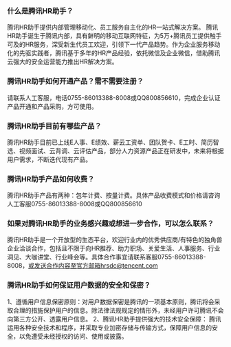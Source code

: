 ﻿### 什么是腾讯HR助手？	
腾讯HR助手提供内部管理移动化、员工服务自主化的HR一站式解决方案。
腾讯HR助手诞生于腾讯内部，具有鲜明的移动互联网特征，为5万+腾讯员工提供触手可及的HR服务，深受新生代员工欢迎，引领下一代产品趋势。作为企业服务移动化的先驱实践者，腾讯基于多年的HR产品经验，依托微信及企业微信，借助腾讯云强大的安全运营能力推出HR解决方案。

### 腾讯HR助手如何开通产品？需不需要注册？	
请联系人工客服，电话0755-86013388-8008或QQ800856610，完成企业认证产品开通和产品采购，方可使用。

### 腾讯HR助手目前有哪些产品？	
腾讯HR助手目前已上线E人事、E绩效、薪云工资单、团队贺卡、E工时、简历智选、视频面试、云背调、云评估产品，部分人力资源产品正在研发中，未来将根据用户需求，不断迭代现有产品。

### 腾讯HR助手产品如何收费？	
腾讯HR助手产品有两种：包年计费、按量计费。具体产品收费模式和价格请咨询人工客服0755-86013388-8008或QQ800856610

### 如果对腾讯HR助手的业务感兴趣或想进一步合作，可以怎么联系？	
腾讯HR助手是一个开放型的生态平台，欢迎行业内的优秀供应商/有特色的独角兽企业洽谈合作，包括且不限于向HR推荐、助力职场、关爱生活、人事服务、行业洞见、大咖讲堂、行业峰会等。具体合作事宜请联系客服0755-86013388-8008，或发送合作内容至官方邮箱hrsdc@tencent.com

### 腾讯HR助手如何保证用户数据的安全和保密？	
1、遵循用户信息保密原则：对用户数据保密是腾讯的一项基本原则，腾讯将会采取合理的措施保护用户的信息。除法律法规规定的情形外，未经用户许可腾讯不会向第三方公开、透露用户信息。
2、腾讯HR助手提供强大的技术安全保障：
腾讯运用各种安全技术和程序，并采取专业加密存储与传输方式，保障用户信息的安全，以免遭受未经授权的访问、使用或披露。
